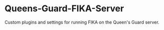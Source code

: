 # Queens-Guard-FIKA-Server
Custom plugins and settings for running FIKA on the Queen's Guard server.
